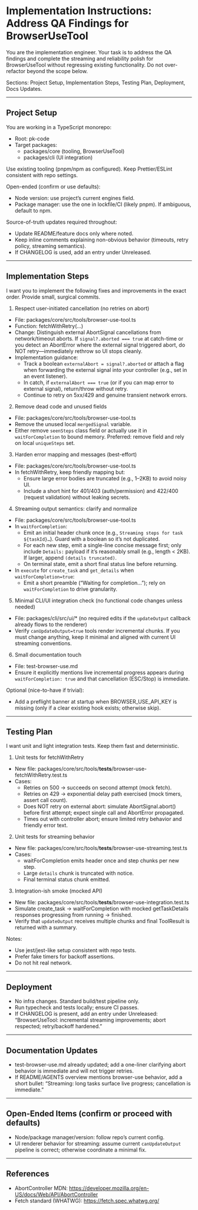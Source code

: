 # Implementation Instructions: Address QA Findings for BrowserUseTool

You are the implementation engineer. Your task is to address the QA findings and complete the streaming and reliability polish for BrowserUseTool without regressing existing functionality. Do not over-refactor beyond the scope below.

Sections: Project Setup, Implementation Steps, Testing Plan, Deployment, Docs Updates.

---

## Project Setup

You are working in a TypeScript monorepo:
- Root: pk-code
- Target packages:
  - packages/core (tooling, BrowserUseTool)
  - packages/cli (UI integration)

Use existing tooling (pnpm/npm as configured). Keep Prettier/ESLint consistent with repo settings.

Open-ended (confirm or use defaults):
- Node version: use project’s current engines field.
- Package manager: use the one in lockfile/CI (likely pnpm). If ambiguous, default to npm.

Source-of-truth updates required throughout:
- Update README/feature docs only where noted.
- Keep inline comments explaining non-obvious behavior (timeouts, retry policy, streaming semantics).
- If CHANGELOG is used, add an entry under Unreleased.

---

## Implementation Steps

I want you to implement the following fixes and improvements in the exact order. Provide small, surgical commits.

1) Respect user-initiated cancellation (no retries on abort)
- File: packages/core/src/tools/browser-use-tool.ts
- Function: fetchWithRetry(...)
- Change: Distinguish external AbortSignal cancellations from network/timeout aborts. If `signal?.aborted === true` at catch-time or you detect an AbortError where the external signal triggered abort, do NOT retry—immediately rethrow so UI stops cleanly.
- Implementation guidance:
  - Track a boolean `externalAbort = signal?.aborted` or attach a flag when forwarding the external signal into your controller (e.g., set in an event listener).
  - In catch, if `externalAbort === true` (or if you can map error to external signal), return/throw without retry.
  - Continue to retry on 5xx/429 and genuine transient network errors.

2) Remove dead code and unused fields
- File: packages/core/src/tools/browser-use-tool.ts
- Remove the unused local `mergedSignal` variable.
- Either remove `seenSteps` class field or actually use it in `waitForCompletion` to bound memory. Preferred: remove field and rely on local `uniqueSteps` set.

3) Harden error mapping and messages (best-effort)
- File: packages/core/src/tools/browser-use-tool.ts
- In fetchWithRetry, keep friendly mapping but:
  - Ensure large error bodies are truncated (e.g., 1–2KB) to avoid noisy UI.
  - Include a short hint for 401/403 (auth/permission) and 422/400 (request validation) without leaking secrets.

4) Streaming output semantics: clarify and normalize
- File: packages/core/src/tools/browser-use-tool.ts
- In `waitForCompletion`:
  - Emit an initial header chunk once (e.g., `Streaming steps for task ${taskId}…`). Guard with a boolean so it’s not duplicated.
  - For each new step, emit a single-line concise message first; only include `Details:` payload if it’s reasonably small (e.g., length < 2KB). If larger, append `(details truncated)`.
  - On terminal state, emit a short final status line before returning.
- In `execute` for `create_task` and `get_details` when `waitForCompletion=true`:
  - Emit a short preamble (“Waiting for completion…”); rely on `waitForCompletion` to drive granularity.

5) Minimal CLI/UI integration check (no functional code changes unless needed)
- File: packages/cli/src/ui/* (no required edits if the `updateOutput` callback already flows to the renderer)
- Verify `canUpdateOutput=true` tools render incremental chunks. If you must change anything, keep it minimal and aligned with current UI streaming conventions.

6) Small documentation touch
- File: test-browser-use.md
- Ensure it explicitly mentions live incremental progress appears during `waitForCompletion: true` and that cancellation (ESC/Stop) is immediate.

Optional (nice-to-have if trivial):
- Add a preflight banner at startup when BROWSER_USE_API_KEY is missing (only if a clear existing hook exists; otherwise skip).

---

## Testing Plan

I want unit and light integration tests. Keep them fast and deterministic.

1) Unit tests for fetchWithRetry
- New file: packages/core/src/tools/__tests__/browser-use-fetchWithRetry.test.ts
- Cases:
  - Retries on 500 → succeeds on second attempt (mock fetch).
  - Retries on 429 → exponential delay path exercised (mock timers, assert call count).
  - Does NOT retry on external abort: simulate AbortSignal.abort() before first attempt; expect single call and AbortError propagated.
  - Times out with controller abort; ensure limited retry behavior and friendly error text.

2) Unit tests for streaming behavior
- New file: packages/core/src/tools/__tests__/browser-use-streaming.test.ts
- Cases:
  - waitForCompletion emits header once and step chunks per new step.
  - Large `details` chunk is truncated with notice.
  - Final terminal status chunk emitted.

3) Integration-ish smoke (mocked API)
- New file: packages/core/src/tools/__tests__/browser-use-integration.test.ts
- Simulate create_task → waitForCompletion with mocked getTaskDetails responses progressing from running → finished.
- Verify that `updateOutput` receives multiple chunks and final ToolResult is returned with a summary.

Notes:
- Use jest/jest-like setup consistent with repo tests.
- Prefer fake timers for backoff assertions.
- Do not hit real network.

---

## Deployment

- No infra changes. Standard build/test pipeline only.
- Run typecheck and tests locally; ensure CI passes.
- If CHANGELOG is present, add an entry under Unreleased: “BrowserUseTool: incremental streaming improvements; abort respected; retry/backoff hardened.”

---

## Documentation Updates

- test-browser-use.md already updated; add a one-liner clarifying abort behavior is immediate and will not trigger retries.
- If README/AGENTS overview mentions browser-use behavior, add a short bullet: “Streaming: long tasks surface live progress; cancellation is immediate.”

---

## Open-Ended Items (confirm or proceed with defaults)
- Node/package manager/version: follow repo’s current config.
- UI renderer behavior for streaming: assume current `canUpdateOutput` pipeline is correct; otherwise coordinate a minimal fix.

---

## References
- AbortController MDN: https://developer.mozilla.org/en-US/docs/Web/API/AbortController
- Fetch standard (WHATWG): https://fetch.spec.whatwg.org/

